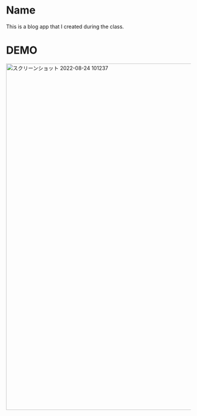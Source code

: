 # Name

This is a blog app that I created during the class.

# DEMO
<img width="942" alt="スクリーンショット 2022-08-24 101237" src="https://user-images.githubusercontent.com/101094374/186296480-7413dde0-dc2b-4d9b-ad07-1c35d9e79913.png">



